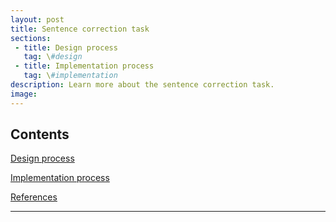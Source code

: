 ```yaml
---
layout: post
title: Sentence correction task
sections:
 - title: Design process
   tag: \#design
 - title: Implementation process
   tag: \#implementation
description: Learn more about the sentence correction task.
image:
---
```


## Contents

<span class = "content-overview"><a href = "#design">Design process</a></span>

<span class = "content-overview"><a href = "#implementation">Implementation process</a></span>

<span class = "content-overview"><a href = "#references">References</a></span>

<hr />